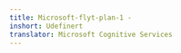 ```yaml
---
title: Microsoft-flyt-plan-1 -
inshort: Udefinert
translator: Microsoft Cognitive Services
---
```





